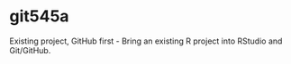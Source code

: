 # git545a
Existing project, GitHub first - Bring an existing R project into RStudio and Git/GitHub.
